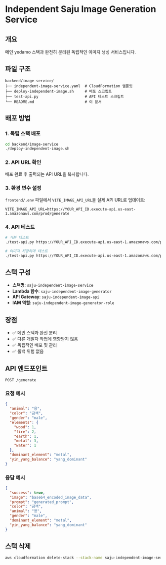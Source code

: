 # Independent Saju Image Generation Service

## 개요
메인 yedamo 스택과 완전히 분리된 독립적인 이미지 생성 서비스입니다.

## 파일 구조
```
backend/image-service/
├── independent-image-service.yaml  # CloudFormation 템플릿
├── deploy-independent-image.sh     # 배포 스크립트
├── test-api.py                     # API 테스트 스크립트
└── README.md                       # 이 문서
```

## 배포 방법

### 1. 독립 스택 배포
```bash
cd backend/image-service
./deploy-independent-image.sh
```

### 2. API URL 확인
배포 완료 후 출력되는 API URL을 복사합니다.

### 3. 환경 변수 설정
`frontend/.env` 파일에서 `VITE_IMAGE_API_URL`을 실제 API URL로 업데이트:
```
VITE_IMAGE_API_URL=https://YOUR_API_ID.execute-api.us-east-1.amazonaws.com/prod/generate
```

### 4. API 테스트
```bash
# 기본 테스트
./test-api.py https://YOUR_API_ID.execute-api.us-east-1.amazonaws.com/prod/generate

# 이미지 저장하며 테스트
./test-api.py https://YOUR_API_ID.execute-api.us-east-1.amazonaws.com/prod/generate --save
```

## 스택 구성
- **스택명**: `saju-independent-image-service`
- **Lambda 함수**: `saju-independent-image-generator`
- **API Gateway**: `saju-independent-image-api`
- **IAM 역할**: `saju-independent-image-generator-role`

## 장점
- ✅ 메인 스택과 완전 분리
- ✅ 다른 개발자 작업에 영향받지 않음
- ✅ 독립적인 배포 및 관리
- ✅ 롤백 위험 없음

## API 엔드포인트
```
POST /generate
```

### 요청 예시
```json
{
  "animal": "용",
  "color": "금색",
  "gender": "male",
  "elements": {
    "wood": 1,
    "fire": 2,
    "earth": 1,
    "metal": 3,
    "water": 1
  },
  "dominant_element": "metal",
  "yin_yang_balance": "yang_dominant"
}
```

### 응답 예시
```json
{
  "success": true,
  "image": "base64_encoded_image_data",
  "prompt": "generated_prompt",
  "color": "금색",
  "animal": "용",
  "gender": "male",
  "dominant_element": "metal",
  "yin_yang_balance": "yang_dominant"
}
```

## 스택 삭제
```bash
aws cloudformation delete-stack --stack-name saju-independent-image-service
```
